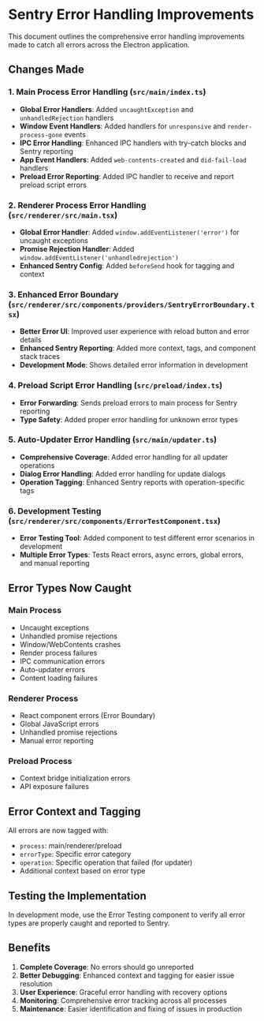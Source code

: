 # Sentry Error Handling Improvements

This document outlines the comprehensive error handling improvements made to catch all errors across the Electron application.

## Changes Made

### 1. Main Process Error Handling (`src/main/index.ts`)
- **Global Error Handlers**: Added `uncaughtException` and `unhandledRejection` handlers
- **Window Event Handlers**: Added handlers for `unresponsive` and `render-process-gone` events
- **IPC Error Handling**: Enhanced IPC handlers with try-catch blocks and Sentry reporting
- **App Event Handlers**: Added `web-contents-created` and `did-fail-load` handlers
- **Preload Error Reporting**: Added IPC handler to receive and report preload script errors

### 2. Renderer Process Error Handling (`src/renderer/src/main.tsx`)
- **Global Error Handler**: Added `window.addEventListener('error')` for uncaught exceptions
- **Promise Rejection Handler**: Added `window.addEventListener('unhandledrejection')`
- **Enhanced Sentry Config**: Added `beforeSend` hook for tagging and context

### 3. Enhanced Error Boundary (`src/renderer/src/components/providers/SentryErrorBoundary.tsx`)
- **Better Error UI**: Improved user experience with reload button and error details
- **Enhanced Sentry Reporting**: Added more context, tags, and component stack traces
- **Development Mode**: Shows detailed error information in development

### 4. Preload Script Error Handling (`src/preload/index.ts`)
- **Error Forwarding**: Sends preload errors to main process for Sentry reporting
- **Type Safety**: Added proper error handling for unknown error types

### 5. Auto-Updater Error Handling (`src/main/updater.ts`)
- **Comprehensive Coverage**: Added error handling for all updater operations
- **Dialog Error Handling**: Added error handling for update dialogs
- **Operation Tagging**: Enhanced Sentry reports with operation-specific tags

### 6. Development Testing (`src/renderer/src/components/ErrorTestComponent.tsx`)
- **Error Testing Tool**: Added component to test different error scenarios in development
- **Multiple Error Types**: Tests React errors, async errors, global errors, and manual reporting

## Error Types Now Caught

### Main Process
- Uncaught exceptions
- Unhandled promise rejections
- Window/WebContents crashes
- Render process failures
- IPC communication errors
- Auto-updater errors
- Content loading failures

### Renderer Process
- React component errors (Error Boundary)
- Global JavaScript errors
- Unhandled promise rejections
- Manual error reporting

### Preload Process
- Context bridge initialization errors
- API exposure failures

## Error Context and Tagging

All errors are now tagged with:
- `process`: main/renderer/preload
- `errorType`: Specific error category
- `operation`: Specific operation that failed (for updater)
- Additional context based on error type

## Testing the Implementation

In development mode, use the Error Testing component to verify all error types are properly caught and reported to Sentry.

## Benefits

1. **Complete Coverage**: No errors should go unreported
2. **Better Debugging**: Enhanced context and tagging for easier issue resolution
3. **User Experience**: Graceful error handling with recovery options
4. **Monitoring**: Comprehensive error tracking across all processes
5. **Maintenance**: Easier identification and fixing of issues in production